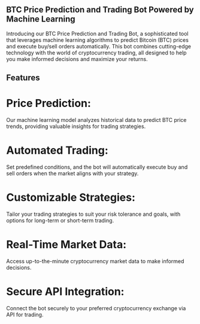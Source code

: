 ## BTC Price Prediction and Trading Bot Powered by Machine Learning
Introducing our BTC Price Prediction and Trading Bot, a sophisticated tool that leverages machine learning algorithms to predict Bitcoin (BTC) prices and execute buy/sell orders automatically. This bot combines cutting-edge technology with the world of cryptocurrency trading, all designed to help you make informed decisions and maximize your returns.

## Features
# Price Prediction: 
Our machine learning model analyzes historical data to predict BTC price trends, providing valuable insights for trading strategies.

# Automated Trading: 
Set predefined conditions, and the bot will automatically execute buy and sell orders when the market aligns with your strategy.

# Customizable Strategies: 
Tailor your trading strategies to suit your risk tolerance and goals, with options for long-term or short-term trading.

# Real-Time Market Data: 
Access up-to-the-minute cryptocurrency market data to make informed decisions.

 # Secure API Integration: 
 Connect the bot securely to your preferred cryptocurrency exchange via API for trading.
